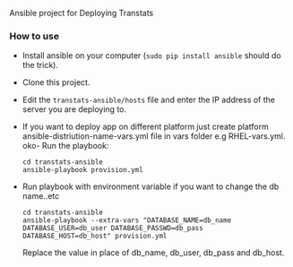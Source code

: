 Ansible project for Deploying Transtats


### How to use

- Install ansible on your computer (`sudo pip install ansible` should do the
  trick).
- Clone this project.
- Edit the `transtats-ansible/hosts` file and enter the IP address of the server you are
	deploying to.
- If you want to deploy app on different platform just create platform ansible-distriution-name-vars.yml file in vars folder e.g RHEL-vars.yml. 	
oko- Run the playbook:

	```
	cd transtats-ansible
	ansible-playbook provision.yml
	```	
- Run playbook with environment variable if you want to change the db name..etc

    ```
    cd transtats-ansible
	ansible-playbook --extra-vars "DATABASE_NAME=db_name DATABASE_USER=db_user DATABASE_PASSWD=db_pass  DATABASE_HOST=db_host" provision.yml 
	``` 

	Replace the value in place of db_name, db_user, db_pass and db_host. 


